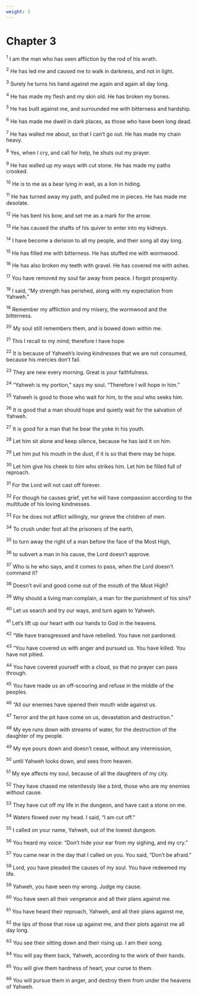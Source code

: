 ```yaml
---
weight: 3
---
```


# Chapter 3

<sup>1</sup> I am the man who has seen affliction by the rod of his wrath. 

<sup>2</sup> He has led me and caused me to walk in darkness, and not in light. 

<sup>3</sup> Surely he turns his hand against me again and again all day long. 

<sup>4</sup> He has made my flesh and my skin old. He has broken my bones. 

<sup>5</sup> He has built against me, and surrounded me with bitterness and hardship. 

<sup>6</sup> He has made me dwell in dark places, as those who have been long dead. 

<sup>7</sup> He has walled me about, so that I can’t go out. He has made my chain heavy. 

<sup>8</sup> Yes, when I cry, and call for help, he shuts out my prayer. 

<sup>9</sup> He has walled up my ways with cut stone. He has made my paths crooked. 

<sup>10</sup> He is to me as a bear lying in wait, as a lion in hiding. 

<sup>11</sup> He has turned away my path, and pulled me in pieces. He has made me desolate. 

<sup>12</sup> He has bent his bow, and set me as a mark for the arrow. 

<sup>13</sup> He has caused the shafts of his quiver to enter into my kidneys. 

<sup>14</sup> I have become a derision to all my people, and their song all day long. 

<sup>15</sup> He has filled me with bitterness. He has stuffed me with wormwood. 

<sup>16</sup> He has also broken my teeth with gravel. He has covered me with ashes. 

<sup>17</sup> You have removed my soul far away from peace. I forgot prosperity. 

<sup>18</sup> I said, “My strength has perished, along with my expectation from Yahweh.” 

<sup>19</sup> Remember my affliction and my misery, the wormwood and the bitterness. 

<sup>20</sup> My soul still remembers them, and is bowed down within me. 

<sup>21</sup> This I recall to my mind; therefore I have hope. 

<sup>22</sup> It is because of Yahweh’s loving kindnesses that we are not consumed, because his mercies don’t fail. 

<sup>23</sup> They are new every morning. Great is your faithfulness. 

<sup>24</sup> “Yahweh is my portion,” says my soul. “Therefore I will hope in him.” 

<sup>25</sup> Yahweh is good to those who wait for him, to the soul who seeks him. 

<sup>26</sup> It is good that a man should hope and quietly wait for the salvation of Yahweh. 

<sup>27</sup> It is good for a man that he bear the yoke in his youth. 

<sup>28</sup> Let him sit alone and keep silence, because he has laid it on him. 

<sup>29</sup> Let him put his mouth in the dust, if it is so that there may be hope. 

<sup>30</sup> Let him give his cheek to him who strikes him. Let him be filled full of reproach. 

<sup>31</sup> For the Lord will not cast off forever. 

<sup>32</sup> For though he causes grief, yet he will have compassion according to the multitude of his loving kindnesses. 

<sup>33</sup> For he does not afflict willingly, nor grieve the children of men. 

<sup>34</sup> To crush under foot all the prisoners of the earth, 

<sup>35</sup> to turn away the right of a man before the face of the Most High, 

<sup>36</sup> to subvert a man in his cause, the Lord doesn’t approve. 

<sup>37</sup> Who is he who says, and it comes to pass, when the Lord doesn’t command it? 

<sup>38</sup> Doesn’t evil and good come out of the mouth of the Most High? 

<sup>39</sup> Why should a living man complain, a man for the punishment of his sins? 

<sup>40</sup> Let us search and try our ways, and turn again to Yahweh. 

<sup>41</sup> Let’s lift up our heart with our hands to God in the heavens. 

<sup>42</sup> “We have transgressed and have rebelled. You have not pardoned. 

<sup>43</sup> “You have covered us with anger and pursued us. You have killed. You have not pitied. 

<sup>44</sup> You have covered yourself with a cloud, so that no prayer can pass through. 

<sup>45</sup> You have made us an off-scouring and refuse in the middle of the peoples. 

<sup>46</sup> “All our enemies have opened their mouth wide against us. 

<sup>47</sup> Terror and the pit have come on us, devastation and destruction.” 

<sup>48</sup> My eye runs down with streams of water, for the destruction of the daughter of my people. 

<sup>49</sup> My eye pours down and doesn’t cease, without any intermission, 

<sup>50</sup> until Yahweh looks down, and sees from heaven. 

<sup>51</sup> My eye affects my soul, because of all the daughters of my city. 

<sup>52</sup> They have chased me relentlessly like a bird, those who are my enemies without cause. 

<sup>53</sup> They have cut off my life in the dungeon, and have cast a stone on me. 

<sup>54</sup> Waters flowed over my head. I said, “I am cut off.” 

<sup>55</sup> I called on your name, Yahweh, out of the lowest dungeon. 

<sup>56</sup> You heard my voice: “Don’t hide your ear from my sighing, and my cry.” 

<sup>57</sup> You came near in the day that I called on you. You said, “Don’t be afraid.” 

<sup>58</sup> Lord, you have pleaded the causes of my soul. You have redeemed my life. 

<sup>59</sup> Yahweh, you have seen my wrong. Judge my cause. 

<sup>60</sup> You have seen all their vengeance and all their plans against me. 

<sup>61</sup> You have heard their reproach, Yahweh, and all their plans against me, 

<sup>62</sup> the lips of those that rose up against me, and their plots against me all day long. 

<sup>63</sup> You see their sitting down and their rising up. I am their song. 

<sup>64</sup> You will pay them back, Yahweh, according to the work of their hands. 

<sup>65</sup> You will give them hardness of heart, your curse to them. 

<sup>66</sup> You will pursue them in anger, and destroy them from under the heavens of Yahweh. 


